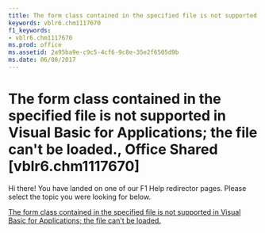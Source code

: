 ```yaml
---
title: The form class contained in the specified file is not supported in Visual Basic for Applications; the file can't be loaded., Office Shared [vblr6.chm1117670]
keywords: vblr6.chm1117670
f1_keywords:
- vblr6.chm1117670
ms.prod: office
ms.assetid: 2a95ba9e-c9c5-4cf6-9c8e-35e2f6505d9b
ms.date: 06/08/2017
---
```



# The form class contained in the specified file is not supported in Visual Basic for Applications; the file can't be loaded., Office Shared [vblr6.chm1117670]

Hi there! You have landed on one of our F1 Help redirector pages. Please select the topic you were looking for below.

[The form class contained in the specified file is not supported in Visual Basic for Applications; the file can't be loaded.](http://msdn.microsoft.com/library/9b6dc45c-2076-3e78-4bec-e6d5b913d282%28Office.15%29.aspx)

